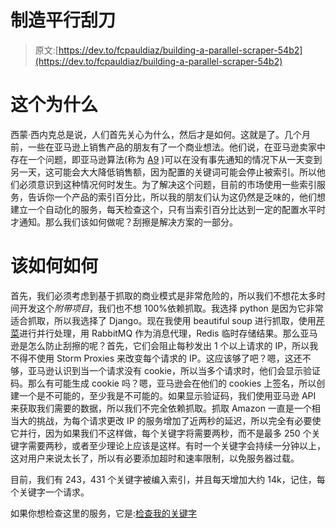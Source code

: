 # 制造平行刮刀

> 原文:[https://dev.to/fcpauldiaz/building-a-parallel-scraper-54b2](https://dev.to/fcpauldiaz/building-a-parallel-scraper-54b2)

# 这个为什么

西蒙·西内克总是说，人们首先关心为什么，然后才是如何。这就是了。几个月前，一些在亚马逊上销售产品的朋友有了一个商业想法。他们说，在亚马逊卖家中存在一个问题，即亚马逊算法(称为 [A9](https://www.a9.com/) )可以在没有事先通知的情况下从一天变到另一天，这可能会大大降低销售额，因为配置的关键词可能会停止被索引。所以他们必须意识到这种情况何时发生。为了解决这个问题，目前的市场使用一些索引服务，告诉你一个产品的索引百分比，所以我的朋友们认为这仍然是乏味的，他们想建立一个自动化的服务，每天检查这个，只有当索引百分比达到一定的配置水平时才通知。那么我们该如何做呢？刮擦是解决方案的一部分。

# 该如何如何

首先，我们必须考虑到基于抓取的商业模式是非常危险的，所以我们不想花太多时间开发这个*附带项目*，我们也不想 100%依赖抓取。我选择 python 是因为它非常适合抓取，所以我选择了 Django。现在我使用 beautiful soup 进行抓取，使用[芹菜](http://celery.readthedocs.org/)进行并行处理，用 RabbitMQ 作为消息代理，Redis 临时存储结果。那么亚马逊是怎么防止刮擦的呢？首先，它们会阻止每秒发出 1 个以上请求的 IP，所以我不得不使用 Storm Proxies 来改变每个请求的 IP。这应该够了吧？嗯，这还不够，亚马逊认识到当一个请求没有 cookie，所以当多个请求时，他们会显示验证码。那么有可能生成 cookie 吗？嗯，亚马逊会在他们的 cookies 上签名，所以创建一个是不可能的，至少我是不可能的。如果显示验证码，我们使用亚马逊 API 来获取我们需要的数据，所以我们不完全依赖抓取。抓取 Amazon 一直是一个相当大的挑战，为每个请求更改 IP 的服务增加了近两秒的延迟，所以完全有必要使它并行，因为如果我们不这样做，每个关键字将需要两秒，而不是最多 250 个关键字需要两秒，或者至少理论上应该是这样。有时一个关键字会持续一分钟以上，这对用户来说太长了，所以有必要添加超时和速率限制，以免服务器过载。

目前，我们有 243，431 个关键字被编入索引，并且每天增加大约 14k，记住，每个关键字一个请求。

如果你想检查这里的服务，它是:[检查我的关键字](https://checkmykeywords.com)